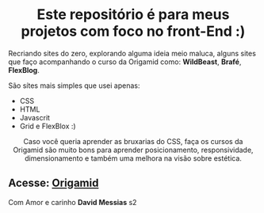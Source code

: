 <h1 align="center"> Este repositório é para meus projetos
 com foco no front-End :)</h1>

Recriando sites do zero, explorando alguma ideia meio
 maluca, alguns sites que faço acompanhando o curso
  da Origamid como: **WildBeast**, **Brafé**, **FlexBlog**. 

São sítes mais simples que usei apenas:

- CSS
- HTML
- Javascrit
- Grid e FlexBlox :)

<p align="center">Caso você queria aprender as bruxarias do CSS, faça os cursos da Origamid são muito bons para aprender posicionamento, responsividade, dimensionamento e também uma melhora na visão sobre estética.</p>

## Acesse: [Origamid](https://www.origamid.com/)

Com Amor e carinho  **David Messias** s2
